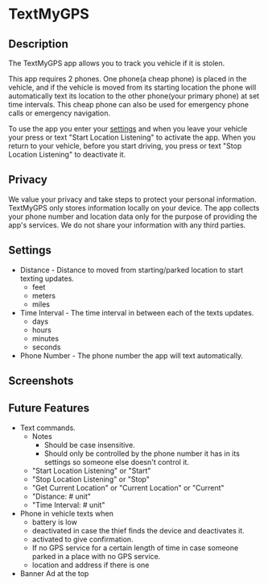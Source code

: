 # TextMyGPS

## Description

The TextMyGPS app allows you to track you vehicle if it is stolen.

This app requires 2 phones. One phone(a cheap phone) is placed in the vehicle, and if the vehicle is moved from its starting location the phone will automatically text its location to the other phone(your primary phone) at set time intervals. This cheap phone can also be used for emergency phone calls or emergency navigation.

To use the app you enter your [settings](#settings) and when you leave your vehicle your press or text "Start Location Listening" to activate the app. When you return to your vehicle, before you start driving, you press or text "Stop Location Listening" to deactivate it.

## Privacy

We value your privacy and take steps to protect your personal information. TextMyGPS only stores information locally on your device. The app collects your phone number and location data only for the purpose of providing the app's services. We do not share your information with any third parties.

## Settings
- Distance - Distance to moved from starting/parked location to start texting updates.
    - feet
    - meters
    - miles
- Time Interval - The time interval in between each of the texts updates.
    - days
    - hours
    - minutes
    - seconds
- Phone Number - The phone number the app will text automatically.

## Screenshots

## Future Features
- Text commands. 
    - Notes
        - Should be case insensitive.
        - Should only be controlled by the phone number it has in its settings so someone else doesn't control it.
    - "Start Location Listening" or "Start"
    - "Stop Location Listening" or "Stop"
    - "Get Current Location" or "Current Location" or "Current"
    - "Distance: # unit"
    - "Time Interval: # unit"
- Phone in vehicle texts when 
    - battery is low
    - deactivated in case the thief finds the device and deactivates it.
    - activated to give confirmation.
    - If no GPS service for a certain length of time in case someone parked in a place with no GPS service.
    - location and address if there is one
- Banner Ad at the top
